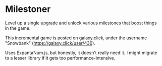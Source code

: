 # Milestoner
Level up a single upgrade and unlock various milestones that boost things in the game.

This incremental game is posted on galaxy.click, under the username "Snowbank" (https://galaxy.click/user/436).

Uses ExpantaNum.js, but honestly, it doesn't really need it. I might migrate to a lesser library if it gets too performance-intensive.
